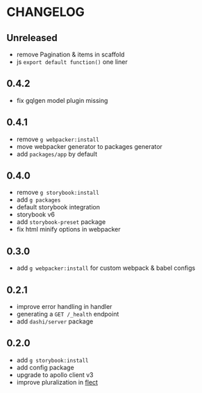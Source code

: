 # CHANGELOG

## Unreleased

- remove Pagination & items in scaffold
- js `export default function()` one liner

## 0.4.2

- fix gqlgen model plugin missing

## 0.4.1

- remove `g webpacker:install`
- move webpacker generator to packages generator
- add `packages/app` by default

## 0.4.0

- remove `g storybook:install`
- add `g packages`
- default storybook integration
- storybook v6
- add `storybook-preset` package
- fix html minify options in webpacker

## 0.3.0

- add `g webpacker:install` for custom webpack & babel configs

## 0.2.1

- improve error handling in handler
- generating a `GET /_health` endpoint
- add `dashi/server` package

## 0.2.0

- add `g storybook:install`
- add config package
- upgrade to apollo client v3
- improve pluralization in [flect](https://github.com/swiftcarrot/flect)
